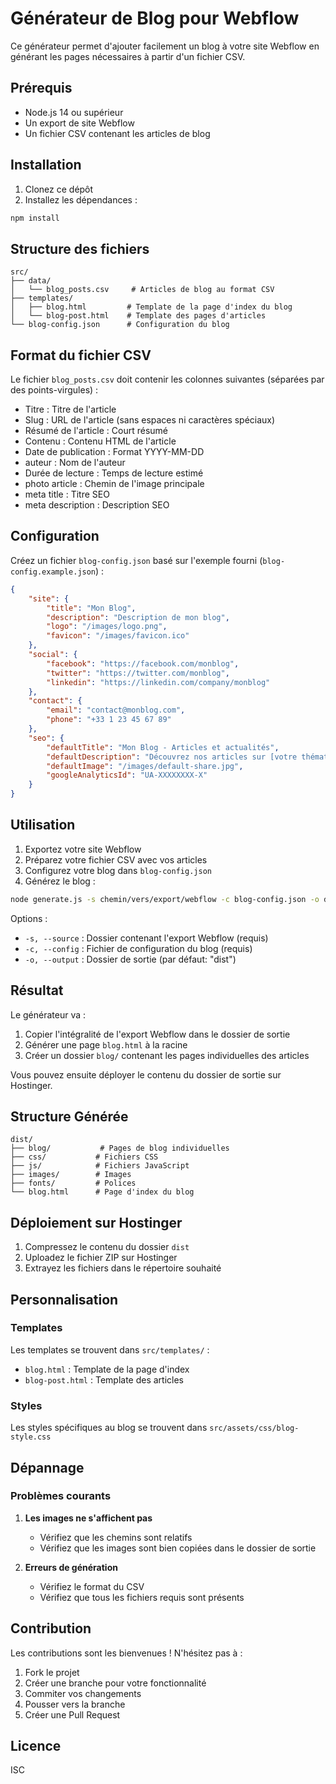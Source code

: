# Générateur de Blog pour Webflow

Ce générateur permet d'ajouter facilement un blog à votre site Webflow en générant les pages nécessaires à partir d'un fichier CSV.

## Prérequis

- Node.js 14 ou supérieur
- Un export de site Webflow
- Un fichier CSV contenant les articles de blog

## Installation

1. Clonez ce dépôt
2. Installez les dépendances :
```bash
npm install
```

## Structure des fichiers

```
src/
├── data/
│   └── blog_posts.csv     # Articles de blog au format CSV
├── templates/
│   ├── blog.html         # Template de la page d'index du blog
│   └── blog-post.html    # Template des pages d'articles
└── blog-config.json      # Configuration du blog
```

## Format du fichier CSV

Le fichier `blog_posts.csv` doit contenir les colonnes suivantes (séparées par des points-virgules) :

- Titre : Titre de l'article
- Slug : URL de l'article (sans espaces ni caractères spéciaux)
- Résumé de l'article : Court résumé
- Contenu : Contenu HTML de l'article
- Date de publication : Format YYYY-MM-DD
- auteur : Nom de l'auteur
- Durée de lecture : Temps de lecture estimé
- photo article : Chemin de l'image principale
- meta title : Titre SEO
- meta description : Description SEO

## Configuration

Créez un fichier `blog-config.json` basé sur l'exemple fourni (`blog-config.example.json`) :

```json
{
    "site": {
        "title": "Mon Blog",
        "description": "Description de mon blog",
        "logo": "/images/logo.png",
        "favicon": "/images/favicon.ico"
    },
    "social": {
        "facebook": "https://facebook.com/monblog",
        "twitter": "https://twitter.com/monblog",
        "linkedin": "https://linkedin.com/company/monblog"
    },
    "contact": {
        "email": "contact@monblog.com",
        "phone": "+33 1 23 45 67 89"
    },
    "seo": {
        "defaultTitle": "Mon Blog - Articles et actualités",
        "defaultDescription": "Découvrez nos articles sur [votre thématique]",
        "defaultImage": "/images/default-share.jpg",
        "googleAnalyticsId": "UA-XXXXXXXX-X"
    }
}
```

## Utilisation

1. Exportez votre site Webflow
2. Préparez votre fichier CSV avec vos articles
3. Configurez votre blog dans `blog-config.json`
4. Générez le blog :

```bash
node generate.js -s chemin/vers/export/webflow -c blog-config.json -o dossier/sortie
```

Options :
- `-s, --source` : Dossier contenant l'export Webflow (requis)
- `-c, --config` : Fichier de configuration du blog (requis)
- `-o, --output` : Dossier de sortie (par défaut: "dist")

## Résultat

Le générateur va :
1. Copier l'intégralité de l'export Webflow dans le dossier de sortie
2. Générer une page `blog.html` à la racine
3. Créer un dossier `blog/` contenant les pages individuelles des articles

Vous pouvez ensuite déployer le contenu du dossier de sortie sur Hostinger.

## Structure Générée

```
dist/
├── blog/           # Pages de blog individuelles
├── css/           # Fichiers CSS
├── js/            # Fichiers JavaScript
├── images/        # Images
├── fonts/         # Polices
└── blog.html      # Page d'index du blog
```

## Déploiement sur Hostinger

1. Compressez le contenu du dossier `dist`
2. Uploadez le fichier ZIP sur Hostinger
3. Extrayez les fichiers dans le répertoire souhaité

## Personnalisation

### Templates

Les templates se trouvent dans `src/templates/` :
- `blog.html` : Template de la page d'index
- `blog-post.html` : Template des articles

### Styles

Les styles spécifiques au blog se trouvent dans `src/assets/css/blog-style.css`

## Dépannage

### Problèmes courants

1. **Les images ne s'affichent pas**
   - Vérifiez que les chemins sont relatifs
   - Vérifiez que les images sont bien copiées dans le dossier de sortie

2. **Erreurs de génération**
   - Vérifiez le format du CSV
   - Vérifiez que tous les fichiers requis sont présents

## Contribution

Les contributions sont les bienvenues ! N'hésitez pas à :
1. Fork le projet
2. Créer une branche pour votre fonctionnalité
3. Commiter vos changements
4. Pousser vers la branche
5. Créer une Pull Request

## Licence

ISC 
